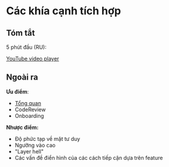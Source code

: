 # Các khía cạnh tích hợp

## Tóm tắt[​](#tóm-tắt "Link trực tiếp đến heading")

5 phút đầu (RU):

[YouTube video player](https://www.youtube.com/embed/TFA6zRO_Cl0?start=2110)

## Ngoài ra[​](#ngoài-ra "Link trực tiếp đến heading")

**Ưu điểm**:

* [Tổng quan](/documentation/vi/docs/get-started/overview.md)
* CodeReview
* Onboarding

**Nhược điểm:**

* Độ phức tạp về mặt tư duy
* Ngưỡng vào cao
* "Layer hell"
* Các vấn đề điển hình của các cách tiếp cận dựa trên feature
